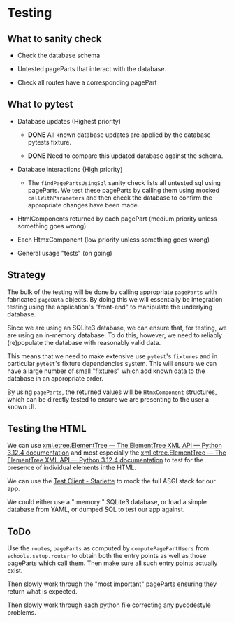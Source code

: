 # Testing

## What to sanity check

- Check the database schema

- Untested pageParts that interact with the database.

- Check all routes have a corresponding pagePart

## What to pytest

- Database updates (Highest priority)

  - **DONE** All known database updates are applied by the database
    pytests fixture.

  - **DONE** Need to compare this updated database against the schema.

- Database interactions (High priority)

  - The `findPagePartsUsingSql` sanity check lists all untested sql using
    pageParts. We test these pageParts by calling them using mocked
    `callWithParameters` and then check the database to confirm the
    appropriate changes have been made.

- HtmlComponents returned by each pagePart (medium priority unless
  something goes wrong)

- Each HtmxComponent (low priority unless something goes wrong)

- General usage "tests" (on going)

## Strategy

The bulk of the testing will be done by calling appropriate `pageParts`
with fabricated `pageData` objects. By doing this we will essentially be
integration testing using the application's "front-end" to manipulate the
underlying database.

Since we are using an SQLite3 database, we can ensure that, for testing,
we are using an in-memory database. To do this, however, we need to
reliably (re)populate the database with reasonably valid data.

This means that we need to make extensive use `pytest`'s `fixtures` and in
particular `pytest`'s fixture dependencies system. This will ensure we can
have a large number of small "fixtures" which add known data to the
database in an appropriate order.

By using `pageParts`, the returned values will be `HtmxComponent`
structures, which can be directly tested to ensure we are presenting to
the user a known UI.

## Testing the HTML

We can use [xml.etree.ElementTree — The ElementTree XML API — Python
3.12.4
documentation](https://docs.python.org/3/library/xml.etree.elementtree.html)
and most especially the [xml.etree.ElementTree — The ElementTree XML API
— Python 3.12.4
documentation](https://docs.python.org/3/library/xml.etree.elementtree.html#xpath-support)
to test for the presence of individual elements inthe HTML.

We can use the [Test Client -
Starlette](https://www.starlette.io/testclient/) to mock the full ASGI
stack for our app.

We could either use a ":memory:" SQLite3 database, or load a simple
database from YAML, or dumped SQL to test our app against.

## ToDo

Use the `routes`, `pageParts` as computed by `computePagePartUsers` from
`schools.setup.router` to obtain both the entry points as well as those
pageParts which call them. Then make sure all such entry points actually
exist.

Then slowly work through the "most important" pageParts ensuring they
return what is expected.

Then slowly work through each python file correcting any pycodestyle
problems.


